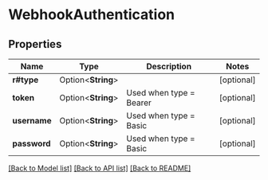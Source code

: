 # WebhookAuthentication

## Properties

Name | Type | Description | Notes
------------ | ------------- | ------------- | -------------
**r#type** | Option<**String**> |  | [optional]
**token** | Option<**String**> | Used when type = Bearer | [optional]
**username** | Option<**String**> | Used when type = Basic | [optional]
**password** | Option<**String**> | Used when type = Basic | [optional]

[[Back to Model list]](../README.md#documentation-for-models) [[Back to API list]](../README.md#documentation-for-api-endpoints) [[Back to README]](../README.md)


